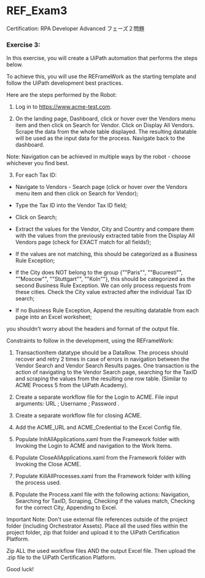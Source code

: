 ﻿# REF_Exam3
Certification: RPA Developer Advanced フェーズ２問題

### Exercise 3: ###

In this exercise, you will create a UiPath automation that performs the steps below.

To achieve this, you will use the REFrameWork as the starting template and follow the UiPath development best practices.

Here are the steps performed by the Robot:

1. Log in to https://www.acme-test.com.

2. On the landing page, Dashboard, click or hover over the Vendors menu item and then click on Search for Vendor. Click on Display All Vendors. Scrape the data from the whole table displayed. The resulting datatable will be used as the input data for the process. Navigate back to the dashboard.

Note: Navigation can be achieved in multiple ways by the robot - choose whichever you find best.

3. For each Tax ID:

- Navigate to Vendors - Search page (click or hover over the Vendors menu item and then click on Search for Vendor);

- Type the Tax ID into the Vendor Tax ID field;

- Click on Search;

- Extract the values for the Vendor, City and Country and compare them with the values from the previously extracted table from the Display All Vendors page (check for EXACT match for all fields!);

- If the values are not matching, this should be categorized as a Business Rule Exception;

- If the City does NOT belong to the group {""Paris"", ""Bucuresti"", ""Moscow"", ""Stuttgart"", ""Koln""}, this should be categorized as the second Business Rule Exception. We can only process requests from these cities. Check the City value extracted after the individual Tax ID search;

- If no Business Rule Exception, Append the resulting datatable from each page into an Excel worksheet;

you shouldn't worry about the headers and format of the output file.

Constraints to follow in the development, using the REFrameWork:

1. TransactionItem datatype should be a DataRow. The process should recover and retry 2 times in case of errors in navigation between the Vendor Search and Vendor Search Results pages. One transaction is the action of navigating to the Vendor Search page, searching for the TaxID and scraping the values from the resulting one row table. (Similar to ACME Process 5 from the UiPath Academy).

2. Create a separate workflow file for the Login to ACME. File input arguments: URL ; Username ; Password .

3. Create a separate workflow file for closing ACME.

4. Add the ACME_URL and ACME_Credential to the Excel Config file.

5. Populate InitAllApplications.xaml from the Framework folder with Invoking the Login to ACME and navigation to the Work Items.

6. Populate CloseAllApplications.xaml from the Framework folder with Invoking the Close ACME.

7. Populate KillAllProcesses.xaml from the Framework folder with killing the process used.

8. Populate the Process.xaml file with the following actions: Navigation, Searching for TaxID, Scraping, Checking if the values match, Checking for the correct City, Appending to Excel.

Important Note: Don't use external file references outside of the project folder (including Orchestrator Assets). Place all the used files within the project folder, zip that folder and upload it to the UiPath Certification Platform.

Zip ALL the used workflow files AND the output Excel file. Then upload the .zip file to the UiPath Certification Platform.

Good luck!
